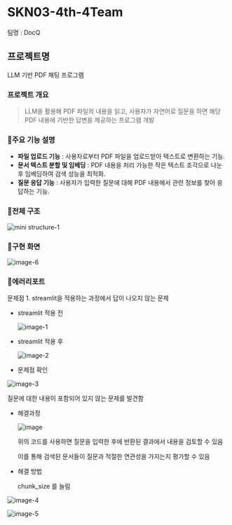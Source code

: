# SKN03-4th-4Team

팀명 : DocQ

## 프로젝트명

LLM 기반 PDF 채팅 프로그램

### 프로젝트 개요

> LLM을 활용해 PDF 파일의 내용을 읽고, 사용자가 자연어로 질문을 하면 해당 PDF 내용에 기반한 답변을 제공하는 프로그램 개발

### 📌주요 기능 설명

- **파일 업로드 기능** : 사용자로부터 PDF 파일을 업로드받아 텍스트로 변환하는 기능.
- **문서 텍스트 분할 및 임베딩** : PDF 내용을 처리 가능한 작은 텍스트 조각으로 나눈 후 임베딩하여 검색 성능을 최적화.
- **질문 응답 기능** : 사용자가 입력한 질문에 대해 PDF 내용에서 관련 정보를 찾아 응답하는 기능.

### 📌전체 구조

![mini structure-1](https://github.com/user-attachments/assets/f0a5edc4-8f2e-42a3-9476-beb5f6bd9ad2)

### 📌구현 화면

![image-6](https://github.com/user-attachments/assets/1f372c44-9ffd-4403-be0b-33a9ec2b930c)

### 📌에러리포트

문제점 1. streamlit을 적용하는 과정에서 답이 나오지 않는 문제

- streamlit 적용 전
  
  ![image-1](https://github.com/user-attachments/assets/84862c6b-e57d-4162-8414-0dab7deeaea8)

- streamlit 적용 후
  
  ![image-2](https://github.com/user-attachments/assets/07ebe394-fa07-49a5-85aa-5e40150783be)

- 문제점 확인

![image-3](https://github.com/user-attachments/assets/6f6ba621-8c04-45b2-b192-d608063a3a7b)

질문에 대한 내용이 포함되어 있지 않는 문제를 발견함

- 해결과정

  ![image](https://github.com/user-attachments/assets/6c22aecc-b9b1-4ded-b804-dd5dc3401f40)

  위의 코드를 사용하면 질문을 입력한 후에 반환된 결과에서 내용을 검토할 수 있음

  이를 통해 검색된 문서들이 질문과 적절한 연관성을 가지는지 평가할 수 있음

- 해결 방법

    chunk_size 를 늘림

![image-4](https://github.com/user-attachments/assets/49720eeb-0144-44a6-bf70-eb1137eb1d85)

![image-5](https://github.com/user-attachments/assets/78a95747-9f8c-4bb3-8fc3-47bad1e00bae)
